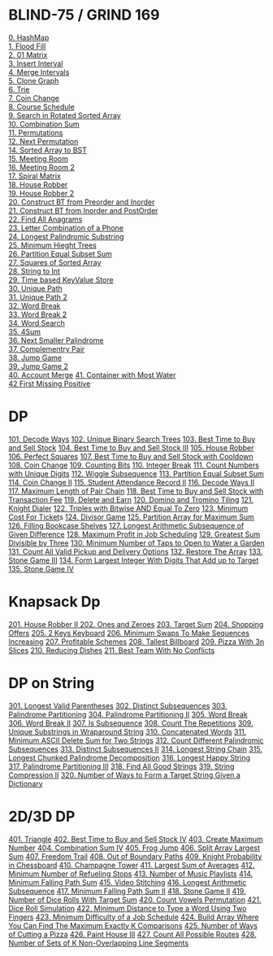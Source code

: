 # BLIND-75 / GRIND 169

[0. HashMap ](./leetcode/0.%20HashMap.md) \
[1. Flood Fill](./leetcode/1.%20Floot%20Fill.md) \
[2. 01 Matrix](./leetcode/2.%20Matrix%2001.md) \
[3. Insert Interval](./leetcode/3.%20Insert%20Interval.md) \
[4. Merge Intervals](./leetcode/4%20Merge%20Intervals.md) \
[5. Clone Graph](./leetcode/5.%20Clone%20Graph.md) \
[6. Trie](./leetcode/6.%20Implement%20Trie.md) \
[7. Coin Change](./leetcode/7.%20Coin%20Change.md) \
[8. Course Schedule](./leetcode/8%20Course%20Schedule.md) \
[9. Search in Rotated Sorted Array](./leetcode/9.%20Search%20in%20Rotated%20Sorted%20Array.md) \
[10. Combination Sum](./leetcode/10.%20Combination%20Sum.md) \
[11. Permutations](./leetcode/11%20%20Permutations.md) \
[12. Next Permutation](./leetcode/12%20Next%20Permutation.md) \
[14. Sorted Array to BST ](./leetcode/14.%20Sorted%20Array%20to%20BST.md) \
[15. Meeting Room](./leetcode/15%20Meetin%20gRoom.md) \
[16. Meeting Room 2](./leetcode/16%20MeetingRoom_2.md) \
[17. Spiral Matrix](./leetcode/17%20Spiral%20Matrix.md) \
[18. House Robber](./leetcode/18%20House%20Robber.md) \
[19. House Robber 2](./leetcode/19%20House%20Robber%202.md) \
[20. Construct BT from Preorder and Inorder](./leetcode/20%20Construct%20BTfrom%20Preorder%20and%20Inorder.md) \
[21. Construct BT from Inorder and PostOrder](./leetcode/21%20Construct%20a%20BT%20from%20Inorder%20and%20PostOrder.md) \
[22. Find All Anagrams](./leetcode/22%20Find%20All%20Anagrams%20in%20a%20String.md) \
[23. Letter Combination of a Phone ](./leetcode/23%20Letter%20Combinations%20of%20a%20Phone%20Number.md) \
[24. Longest Palindromic Substring](./leetcode/24%20Longest%20Palindromic%20Substring.md) \
[25. Minimum Hieght Trees](./leetcode/25%20Minimum%20Height%20Trees.md) \
[26. Partition Equal Subset Sum](./leetcode/26%20Partition%20Equal%20Subset%20Sum.md) \
[27. Squares of Sorted Array](./leetcode/27%20Squares%20of%20Sorted%20Array.md) \
[28. String to Int](./leetcode/28%20String%20to%20Integer.md) \
[29. Time based KeyValue Store](./leetcode/30%20Time%20Based%20KeyValue%20Store.md) \
[30. Unique Path](./leetcode/31%20Unique%20Paths.md) \
[31. Unique Path 2](./leetcode/31%20UniqePath%202.md) \
[32. Word Break](./leetcode/32%20Word%20Break.md) \
[33. Word Break 2](./leetcode/33%20Word%20Break%202.md) \
[34. Word Search](./leetcode/34%20Word%20Search.md) \
[35. 4Sum ](./leetcode/35%204Sum.md) \
[36. Next Smaller Palindrome](./leetcode/36%20Next%20smaller%20palindrome.md) \
[37. Complementry Pair](./leetcode/37%20Complementry%20Pair.md) \
[38. Jump Game](./leetcode/38%20Jump%20Game.md) \
[39. Jump Game 2](./leetcode/39%20Jump%20Game%202.md) \
[40. Account Merge](./leetcode/AccountsMerge.d)
[41. Container with Most Water](./leetcode/41%20Container%20With%20Most%20Water.md) \
[42 First Missing Positive](./leetcode/42%20First%20Missing%20Positive.md)



# DP
[101. Decode Ways](./leetcode)
[102. Unique Binary Search Trees](./leetcode)
[103. Best Time to Buy and Sell Stock](./leetcode)
[104. Best Time to Buy and Sell Stock III](./leetcode)
[105. House Robber](./leetcode)
[106. Perfect Squares](./leetcode)
[107. Best Time to Buy and Sell Stock with Cooldown](./leetcode)
[108. Coin Change](./leetcode)
[109. Counting Bits](./leetcode)
[110. Integer Break](./leetcode)
[111. Count Numbers with Unique Digits](./leetcode)
[112. Wiggle Subsequence](./leetcode)
[113. Partition Equal Subset Sum](./leetcode)
[114. Coin Change II](./leetcode)
[115. Student Attendance Record II](./leetcode)
[116. Decode Ways II](./leetcode)
[117. Maximum Length of Pair Chain](./leetcode)
[118. Best Time to Buy and Sell Stock with Transaction Fee](./leetcode)
[119. Delete and Earn](./leetcode)
[120. Domino and Tromino Tiling](./leetcode)
[121. Knight Dialer](./leetcode)
[122. Triples with Bitwise AND Equal To Zero](./leetcode)
[123. Minimum Cost For Ticket](./leetcode)s
[124. Divisor Game](./leetcode)
[125. Partition Array for Maximum Sum](./leetcode)
[126. Filling Bookcase Shelves](./leetcode)
[127. Longest Arithmetic Subsequence of Given Difference](./leetcode)
[128. Maximum Profit in Job Scheduling](./leetcode)
[129. Greatest Sum Divisible by Three](./leetcode)
[130. Minimum Number of Taps to Open to Water a Garden](./leetcode)
[131. Count All Valid Pickup and Delivery Options](./leetcode)
[132. Restore The Array](./leetcode)
[133. Stone Game III](./leetcode)
[134. Form Largest Integer With Digits That Add up to Target](./leetcode)
[135. Stone Game IV](./leetcode)



# Knapsack Dp
[201. House Robber II ](./leetcode)
[202. Ones and Zeroes](./leetcode)
[203. Target Sum](./leetcode)
[204. Shopping Offers](./leetcode)
[205. 2 Keys Keyboard](./leetcode)
[206. Minimum Swaps To Make Sequences Increasing](./leetcode)
[207. Profitable Schemes](./leetcode)
[208. Tallest Billboard](./leetcode)
[209. Pizza With 3n Slices](./leetcode)
[210. Reducing Dishes](./leetcode)
[211. Best Team With No Conflicts](./leetcode)


# DP on String

[301. Longest Valid Parentheses](./leetcode)
[302. Distinct Subsequences](./leetcode)
[303. Palindrome Partitioning](./leetcode)
[304. Palindrome Partitioning II](./leetcode)
[305. Word Break](./leetcode)
[306. Word Break II](./leetcode)
[307. Is Subsequence](./leetcode)
[308. Count The Repetitions](./leetcode)
[309. Unique Substrings in Wraparound String](./leetcode)
[310. Concatenated Words](./leetcode)
[311. Minimum ASCII Delete Sum for Two Strings](./leetcode)
[312. Count Different Palindromic Subsequences](./leetcode)
[313. Distinct Subsequences II](./leetcode)
[314. Longest String Chain](./leetcode)
[315. Longest Chunked Palindrome Decomposition](./leetcode)
[316. Longest Happy String](./leetcode)
[317. Palindrome Partitioning III](./leetcode)
[318. Find All Good Strings](./leetcode)
[319. String Compression II](./leetcode)
[320. Number of Ways to Form a Target String Given a Dictionary](./leetcode)


# 2D/3D DP

[401. Triangle](./leetcode)
[402. Best Time to Buy and Sell Stock IV](./leetcode)
[403. Create Maximum Number](./leetcode)
[404. Combination Sum IV](./leetcode)
[405. Frog Jump](./leetcode)
[406. Split Array Largest Sum](./leetcode)
[407. Freedom Trail](./leetcode)
[408. Out of Boundary Paths](./leetcode)
[409. Knight Probability in Chessboard](./leetcode)
[410. Champagne Tower](./leetcode)
[411. Largest Sum of Averages](./leetcode)
[412. Minimum Number of Refueling Stops](./leetcode)
[413. Number of Music Playlists](./leetcode)
[414. Minimum Falling Path Sum](./leetcode)
[415. Video Stitching](./leetcode)
[416. Longest Arithmetic Subsequence](./leetcode)
[417. Minimum Falling Path Sum II](./leetcode)
[418. Stone Game II](./leetcode)
[419. Number of Dice Rolls With Target Sum](./leetcode)
[420. Count Vowels Permutation](./leetcode)
[421. Dice Roll Simulation](./leetcode)
[422. Minimum Distance to Type a Word Using Two Fingers](./leetcode)
[423. Minimum Difficulty of a Job Schedule](./leetcode)
[424. Build Array Where You Can Find The Maximum Exactly K Comparisons](./leetcode)
[425. Number of Ways of Cutting a Pizza](./leetcode)
[426. Paint House III](./leetcode)
[427. Count All Possible Routes](./leetcode)
[428. Number of Sets of K Non-Overlapping Line Segments](./leetcode)

